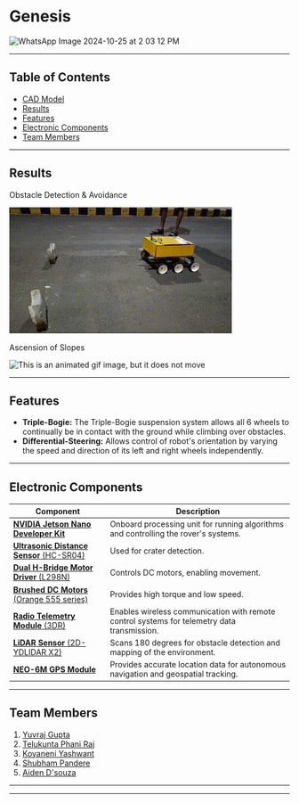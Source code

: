 
<h1>Genesis </h1>

![WhatsApp Image 2024-10-25 at 2 03 12 PM](https://github.com/user-attachments/assets/c10c910f-edeb-478d-b455-cd4e2b01907f)

<hr>

<h2>Table of Contents</h2>
<ul>
    <li><a href="#cad-model">CAD Model</a></li>
    <li><a href="#results">Results</a></li>
    <li><a href="#features">Features</a></li>
    <li><a href="#electronic-components">Electronic Components</a></li>
    <li><a href="#team-members">Team Members</a></li>
</ul>

<hr>
<h2 id="results">Results</h2>
<p>Obstacle Detection & Avoidance</p>
<img src="Hardware Results/Obstacle_Avoidance.gif" alt="This is an animated gif image, but it does not move"/>

<p>Ascension of Slopes</p>
<img src="Hardware Results/slope-climbing.gif" alt="This is an animated gif image, but it does not move"/>

<hr>
<h2 id="features">Features</h2>
<ul>
    <li><strong>Triple-Bogie:</strong> The Triple-Bogie suspension system allows all 6 wheels to continually be in contact with the ground while climbing over obstacles.</li>
    <li><strong>Differential-Steering:</strong> Allows control of robot's orientation by varying the speed and direction of its left and right wheels independently.</li>
</ul>

<hr>
<h2 id="electronic-components"">Electronic Components</h2>
<table>
    <thead>
        <tr>
            <th>Component</th>
            <th>Description</th>
        </tr>
    </thead>
    <tbody>
        <tr>
            <td><strong><a href="https://developer.nvidia.com/embedded/learn/get-started-jetson-nano-devkit">NVIDIA Jetson Nano Developer Kit</strong></td>
            <td>Onboard processing unit for running algorithms and controlling the rover's systems.</td>
        </tr>
        <tr>
            <td><strong><a href="https://robu.in/product/hc-sr04-ultrasonic-range-finder/">Ultrasonic Distance Sensor</strong> (HC-SR04)</td>
            <td>Used for crater detection.</td>
        </tr>
        <tr>
            <td><strong><a href="https://robu.in/product/l298-based-motor-driver-module-2a/?gad_source=1&gclid=Cj0KCQiA88a5BhDPARIsAFj595j0NaM2Lfj_eYraevIwZysKTr-kVZ28lsaWH_gS7IoCaZoux05aGm8aAlJxEALw_wcB">Dual H-Bridge Motor Driver</strong> (L298N)</td>
            <td>Controls DC motors, enabling movement.</td>
        </tr>
        <tr>
            <td><strong><a href="https://robu.in/product/orange-12v-og555-100rpm-dc-motor-for-diy-projects-grade-a-quality/?gad_source=1&gclid=Cj0KCQiA88a5BhDPARIsAFj595jpCmlNNRR3RHPUAhHTt-rq6I9DZmrYxcQhBPRgoeCaK9RosNErPdcaAnxfEALw_wcB">Brushed DC Motors</strong> (Orange 555 series)</td>
            <td>Provides high torque and low speed.</td>
        </tr>
        <tr>
            <td><strong><a href="https://www.amazon.in/REES52-X7-3DR-Radio-Telemetry/dp/B0D2NWP1C4">Radio Telemetry Module</strong> (3DR)</td>
            <td>Enables wireless communication with remote control systems for telemetry data transmission.</td>
        </tr>
        <tr>
            <td><strong><a href="https://www.ydlidar.com/products/view/6.html">LiDAR Sensor</strong> (2D-YDLIDAR X2)</td>
            <td>Scans 180 degrees for obstacle detection and mapping of the environment.</td>
        </tr>
        <tr>
            <td><strong><a href="https://robu.in/product/neo-6m-gps-module-with-eprom-normal-quality/?gad_source=1&gclid=Cj0KCQiA88a5BhDPARIsAFj595hh9FolRdsCBVi75Ao_LT7rmVTv07fNt9tugggRdmlEWDNyp99YH_QaAjIGEALw_wcB">NEO-6M GPS Module</strong></td>
            <td>Provides accurate location data for autonomous navigation and geospatial tracking.</td>
        </tr>
    </tbody>
</table>

<hr>
<h2 id='team-members'>Team Members</h2>
<ol>
<li><a href="https://www.linkedin.com/in/yuvraj-gupta11/" target="_blank">Yuvraj Gupta</a></li>
<li><a href="mailto:phanirajtelukunta@gmail.com" target="_blank">Telukunta Phani Raj</a></li>
<li><a href="https://www.linkedin.com/in/koyaneni-yaswanth-988a92220/" target="_blank">Koyaneni Yashwant</a></li>
<li><a href="https://www.linkedin.com/in/shubham-pandere-72b240259/?originalSubdomain=in">Shubham Pandere</a></li>
<li><a href="https://www.linkedin.com/in/aiden-dsouza/" target="_blank">Aiden D'souza</a></li>
</ol>

<hr>
<hr>
